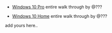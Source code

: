 * [Windows 10 Pro](https://www.youtube.com/watch?v=QBDQeNVRNak) entire walk through by @???

* [Windows 10 Home](https://www.youtube.com/watch?v=D0__7Jw6i0w) entire walk through by @???

add yours here..